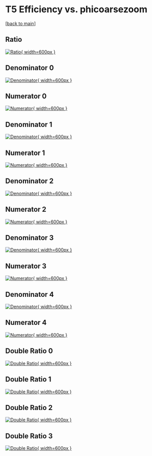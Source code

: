 # T5 Efficiency vs. phicoarsezoom

[[back to main](./)]



## Ratio

[![Ratio](../mtv/var/T5_xtr_11_0_eff_phicoarsezoom.png){ width=600px }](../mtv/var/T5_xtr_11_0_eff_phicoarsezoom.pdf)

## Denominator 0

[![Denominator](../mtv/den/T5_xtr_11_0_eff_phicoarsezoom_den0.png){ width=600px }](../mtv/den/T5_xtr_11_0_eff_phicoarsezoom_den0.pdf)

## Numerator 0

[![Numerator](../mtv/num/T5_xtr_11_0_eff_phicoarsezoom_num0.png){ width=600px }](../mtv/num/T5_xtr_11_0_eff_phicoarsezoom_num0.pdf)

## Denominator 1

[![Denominator](../mtv/den/T5_xtr_11_0_eff_phicoarsezoom_den1.png){ width=600px }](../mtv/den/T5_xtr_11_0_eff_phicoarsezoom_den1.pdf)

## Numerator 1

[![Numerator](../mtv/num/T5_xtr_11_0_eff_phicoarsezoom_num1.png){ width=600px }](../mtv/num/T5_xtr_11_0_eff_phicoarsezoom_num1.pdf)

## Denominator 2

[![Denominator](../mtv/den/T5_xtr_11_0_eff_phicoarsezoom_den2.png){ width=600px }](../mtv/den/T5_xtr_11_0_eff_phicoarsezoom_den2.pdf)

## Numerator 2

[![Numerator](../mtv/num/T5_xtr_11_0_eff_phicoarsezoom_num2.png){ width=600px }](../mtv/num/T5_xtr_11_0_eff_phicoarsezoom_num2.pdf)

## Denominator 3

[![Denominator](../mtv/den/T5_xtr_11_0_eff_phicoarsezoom_den3.png){ width=600px }](../mtv/den/T5_xtr_11_0_eff_phicoarsezoom_den3.pdf)

## Numerator 3

[![Numerator](../mtv/num/T5_xtr_11_0_eff_phicoarsezoom_num3.png){ width=600px }](../mtv/num/T5_xtr_11_0_eff_phicoarsezoom_num3.pdf)

## Denominator 4

[![Denominator](../mtv/den/T5_xtr_11_0_eff_phicoarsezoom_den4.png){ width=600px }](../mtv/den/T5_xtr_11_0_eff_phicoarsezoom_den4.pdf)

## Numerator 4

[![Numerator](../mtv/num/T5_xtr_11_0_eff_phicoarsezoom_num4.png){ width=600px }](../mtv/num/T5_xtr_11_0_eff_phicoarsezoom_num4.pdf)

## Double Ratio 0

[![Double Ratio](../mtv/ratio/T5_xtr_11_0_eff_phicoarsezoom_ratio0.png){ width=600px }](../mtv/ratio/T5_xtr_11_0_eff_phicoarsezoom_ratio0.pdf)

## Double Ratio 1

[![Double Ratio](../mtv/ratio/T5_xtr_11_0_eff_phicoarsezoom_ratio1.png){ width=600px }](../mtv/ratio/T5_xtr_11_0_eff_phicoarsezoom_ratio1.pdf)

## Double Ratio 2

[![Double Ratio](../mtv/ratio/T5_xtr_11_0_eff_phicoarsezoom_ratio2.png){ width=600px }](../mtv/ratio/T5_xtr_11_0_eff_phicoarsezoom_ratio2.pdf)

## Double Ratio 3

[![Double Ratio](../mtv/ratio/T5_xtr_11_0_eff_phicoarsezoom_ratio3.png){ width=600px }](../mtv/ratio/T5_xtr_11_0_eff_phicoarsezoom_ratio3.pdf)

